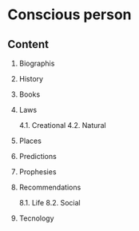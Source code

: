 # Conscious person

## Content

1. Biographis
2. History
3. Books
4. Laws

   4.1. Creational
   4.2. Natural

5. Places
6. Predictions
7. Prophesies
8. Recommendations

   8.1. Life
   8.2. Social

9. Tecnology
